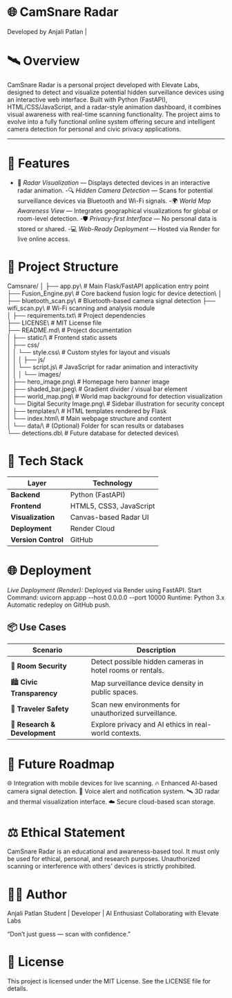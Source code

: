 # 🌐 CamSnare Radar

Developed by Anjali Patlan |

# 🛰️ Overview

CamSnare Radar is a personal project developed with Elevate Labs, designed to detect and visualize potential hidden surveillance devices using an interactive web interface.
Built with Python (FastAPI), HTML/CSS/JavaScript, and a radar-style animation dashboard, it combines visual awareness with real-time scanning functionality.
The project aims to evolve into a fully functional online system offering secure and intelligent camera detection for personal and civic privacy applications.

---

# 🚀 Features

- 🧭 *Radar Visualization* — Displays detected devices in an interactive radar animation.
-🔍 *Hidden Camera Detection* — Scans for potential surveillance devices via Bluetooth and Wi-Fi signals.
-🌍 *World Map Awareness View* — Integrates geographical visualizations for global or room-level detection.
-🛡️ *Privacy-first Interface* — No personal data is stored or shared.
-💻 *Web-Ready Deployment* — Hosted via Render for live online access.

# 📁 Project Structure
Camsnare/
│
├── app.py\                        # Main Flask/FastAPI application entry point\
├── Fusion_Engine.py\              # Core backend fusion logic for device detection\\
│
├── bluetooth_scan.py\             # Bluetooth-based camera signal detection
├── wifi_scan.py\                  # Wi-Fi scanning and analysis module\
│
├── requirements.txt\              # Project dependencies\
├── LICENSE\                       # MIT License file\
├── README.md\                     # Project documentation\
│
├── static/\                       # Frontend static assets\
│   ├── css/\
│   │   └── style.css\             # Custom styles for layout and visuals\
│   │
│   ├── js/\
│   │   └── script.js\             # JavaScript for radar animation and interactivity\
│   │
│   └── images/\
│       ├── hero_image.png\        # Homepage hero banner image\
│       ├── shaded_bar.jpeg\       # Gradient divider / visual bar element\
│       ├── world_map.png\         # World map background for detection visualization\
│       └── Digital Security Image.png\  # Sidebar illustration for security concept\
│
├── templates/\                    # HTML templates rendered by Flask\
│   └── index.html\                # Main webpage structure and content\
│
└── data/\                         # (Optional) Folder for scan results or databases\
    └── detections.db\             # Future database for detected devices\



# 🧰 Tech Stack

| Layer               | Technology              |
| ------------------- | ----------------------- |
| **Backend**         | Python (FastAPI)        |
| **Frontend**        | HTML5, CSS3, JavaScript |
| **Visualization**   | Canvas-based Radar UI   |
| **Deployment**      | Render Cloud            |
| **Version Control** | GitHub                  |


# 🌐 Deployment

*Live Deployment (Render):*
   Deployed via Render using FastAPI.
   Start Command:
       uvicorn app:app --host 0.0.0.0 --port 10000
   Runtime: Python 3.x
   Automatic redeploy on GitHub push.

## 📦 Use Cases

| Scenario                      | Description                                               |
| ----------------------------- | --------------------------------------------------------- |
| 🏨 **Room Security**          | Detect possible hidden cameras in hotel rooms or rentals. |
| 🏙️ **Civic Transparency**    | Map surveillance device density in public spaces.          |
| 🧳 **Traveler Safety**        | Scan new environments for unauthorized surveillance.      |
| 🔬 **Research & Development** | Explore privacy and AI ethics in real-world contexts.     |


# 🔮 Future Roadmap
🌐 Integration with mobile devices for live scanning.
🔥 Enhanced AI-based camera signal detection.
🧠 Voice alert and notification system.
🛰️ 3D radar and thermal visualization interface.
☁️ Secure cloud-based scan storage.

# ⚖️ Ethical Statement

CamSnare Radar is an educational and awareness-based tool.
It must only be used for ethical, personal, and research purposes.
Unauthorized scanning or interference with others' devices is strictly prohibited.

# 👩‍💻 Author

Anjali Patlan
Student | Developer | AI Enthusiast
Collaborating with Elevate Labs

“Don’t just guess — scan with confidence.”


# 📜 License

This project is licensed under the MIT License.
See the LICENSE file for details.
